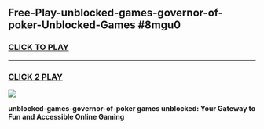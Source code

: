 
## Free-Play-unblocked-games-governor-of-poker-Unblocked-Games #8mgu0
<h3>
<a href="https://news.freeplayer.one?title=unblocked-games-governor-of-poker&ref=8M">CLICK TO PLAY</a></h3>
<hr>

<h3>
<a href="https://news.freeplayer.one?title=unblocked-games-governor-of-poker&ref=8M">CLICK 2 PLAY</a>
  
</h3>

<a href="https://news.freeplayer.one?title=unblocked-games-governor-of-poker&ref=8M"><img src="https://clearcache.store/games.png"></a>


**unblocked-games-governor-of-poker games unblocked: Your Gateway to Fun and Accessible Online Gaming**
